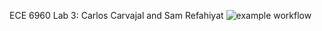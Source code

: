 ECE 6960 Lab 3: Carlos Carvajal and Sam Refahiyat ![example workflow](https://github.com/CarlosCarvajal28/EmbeddedLab3_Sam_Carlos/actions/workflows/main.yml/badge.svg)